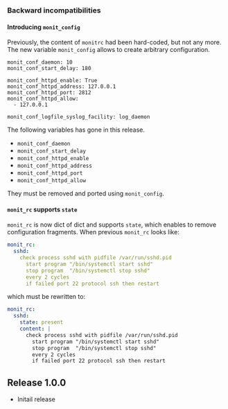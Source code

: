 ### Backward incompatibilities

#### Introducing `monit_config`

Previously, the content of `monitrc` had been hard-coded, but not any more. The
new variable `monit_config` allows to create arbitrary configuration.

```
monit_conf_daemon: 10
monit_conf_start_delay: 180

monit_conf_httpd_enable: True
monit_conf_httpd_address: 127.0.0.1
monit_conf_httpd_port: 2812
monit_conf_httpd_allow:
  - 127.0.0.1

monit_conf_logfile_syslog_facility: log_daemon
```

The following variables has gone in this release.

* `monit_conf_daemon`
* `monit_conf_start_delay`
* `monit_conf_httpd_enable`
* `monit_conf_httpd_address`
* `monit_conf_httpd_port`
* `monit_conf_httpd_allow`

They must be removed and ported using `monit_config`.

#### `monit_rc` supports `state`

`monit_rc` is now dict of dict and supports `state`, which enables to remove
configuration fragments. When previous `monit_rc` looks like:

```yaml
monit_rc:
  sshd:
    check process sshd with pidfile /var/run/sshd.pid
      start program "/bin/systemctl start sshd"
      stop program  "/bin/systemctl stop sshd"
      every 2 cycles
      if failed port 22 protocol ssh then restart
```

which must be rewritten to:

```yaml
monit_rc:
  sshd:
    state: present
    content: |
      check process sshd with pidfile /var/run/sshd.pid
        start program "/bin/systemctl start sshd"
        stop program  "/bin/systemctl stop sshd"
        every 2 cycles
        if failed port 22 protocol ssh then restart
```


## Release 1.0.0

* Initail release
